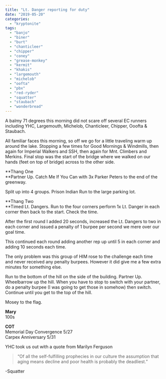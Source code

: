 ```yaml
---
title: "Lt. Danger reporting for duty"
date: "2019-05-20"
categories: 
  - "kryptonite"
tags: 
  - "banjo"
  - "biner"
  - "burt"
  - "chanticleer"
  - "chipper"
  - "coney"
  - "grease-monkey"
  - "kermit"
  - "khakis"
  - "largemouth"
  - "michelob"
  - "oofta"
  - "pbx"
  - "red-ryder"
  - "squatter"
  - "staubach"
  - "wonderbread"
---
```


A balmy 71 degrees this morning did not scare off several EC runners including YHC, Largemouth, Michelob, Chanticleer, Chipper, Ooofta & Staubach.

All familiar faces this morning, so off we go for a little traveling warm up around the lake. Stopping a few times for Good Mornings & Windmills, then again for Imperial Walkers and SSH, then again for Mnt. Climbers and Merkins. Final stop was the start of the bridge where we walked on our hands (feet on top of bridge) across to the other side.

**Thang One  
**Partner Up. Catch Me If You Can with 3x Parker Peters to the end of the greenway.

Split up into 4 groups. Prison Indian Run to the large parking lot.

**Thang Two  
**Timed Lt. Dangers. Run to the four corners perform 1x Lt. Danger in each corner then back to the start. Check the time.

After the first round I added 20 seconds, increased the Lt. Dangers to two in each corner and issued a penalty of 1 burpee per second we mere over our goal time.

This continued each round adding another rep up until 5 in each corner and adding 10 seconds each time.

The only problem was this group of HIM rose to the challenge each time and never received any penalty burpees. However it did give me a few extra minutes for something else.

Run to the bottom of the hill on the side of the building. Partner Up. Wheelbarrow up the hill. When you have to stop to switch with your partner, do a penalty burpee (I was going to get those in somehow) then switch. Continue until you get to the top of the hill.

Mosey to the flag.

**Mary**  
100s

**COT**  
Memorial Day Convergence 5/27  
Carpex Anniversary 5/31

YHC took us out with a quote from Marilyn Ferguson

>   
> “Of all the self-fulfilling prophecies in our culture the assumption that aging means decline and poor health is probably the deadliest.”

\-Squatter
